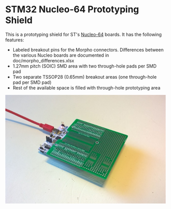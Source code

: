 # STM32 Nucleo-64 Prototyping Shield

This is a prototyping shield for ST's [Nucleo-64](http://www.st.com/web/catalog/tools/FM116/SC959/SS1532/LN1847?sc=stm32nucleo) boards. It has the following features:

* Labeled breakout pins for the Morpho connectors. Differences between the various Nucleo boards are documented in doc/morpho_differences.xlsx
* 1.27mm pitch (SOIC) SMD area with two through-hole pads per SMD pad
* Two separate TSSOP28 (0.65mm) breakout areas (one through-hole pad per SMD pad)
* Rest of the available space is filled with through-hole prototyping area

![STM32 Nucleo Prototyping Shield](/doc/stm32_nucleo_protoboard.jpg?raw=true)

